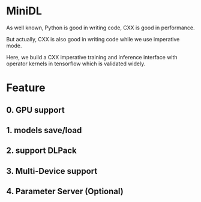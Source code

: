# MiniDL

As well known, Python is good in writing code, CXX is good in performance.

But actually, CXX is also good in writing code while we use imperative mode.

Here, we build a CXX imperative training and inference interface with operator kernels in tensorflow which is validated widely.

# Feature
## 0. GPU support
## 1. models save/load
## 2. support DLPack
## 3. Multi-Device support
## 4. Parameter Server (Optional)
